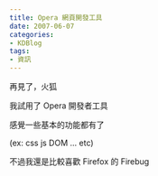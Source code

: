 ```yaml
---
title: Opera 網頁開發工具
date: 2007-06-07
categories:
- KDBlog
tags:
- 資訊
---
```

再見了，火狐



我試用了 Opera 開發者工具

感覺一些基本的功能都有了

(ex: css js DOM ... etc)

不過我還是比較喜歡 Firefox 的 Firebug

